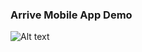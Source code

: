 ### Arrive Mobile App Demo

![Alt text](https://media.giphy.com/media/3ixPVDeKMle3NQI14B/giphy.gif)
